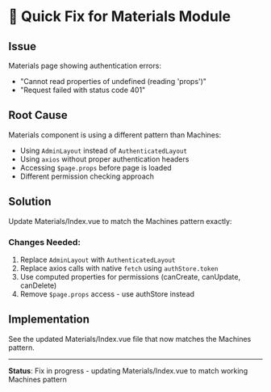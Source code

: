 # 🔧 Quick Fix for Materials Module

## Issue
Materials page showing authentication errors:
- "Cannot read properties of undefined (reading 'props')"
- "Request failed with status code 401"

## Root Cause
Materials component is using a different pattern than Machines:
- Using `AdminLayout` instead of `AuthenticatedLayout`
- Using `axios` without proper authentication headers
- Accessing `$page.props` before page is loaded
- Different permission checking approach

## Solution
Update Materials/Index.vue to match the Machines pattern exactly:

### Changes Needed:
1. Replace `AdminLayout` with `AuthenticatedLayout`
2. Replace axios calls with native `fetch` using `authStore.token`
3. Use computed properties for permissions (canCreate, canUpdate, canDelete)
4. Remove `$page.props` access - use authStore instead

## Implementation
See the updated Materials/Index.vue file that now matches the Machines pattern.

---

**Status**: Fix in progress - updating Materials/Index.vue to match working Machines pattern

